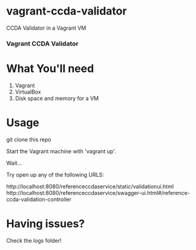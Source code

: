vagrant-ccda-validator
===============

CCDA Validator in a Vagrant VM

### Vagrant CCDA Validator

What You'll need
================

1. Vagrant
2. VirtualBox
3. Disk space and memory for a VM

Usage
=====

git clone this repo

Start the Vagrant machine with 'vagrant up'.

Wait...

Try open up any of the following URLS:

http://localhost:8080/referenceccdaservice/static/validationui.html
http://localhost:8080/referenceccdaservice/swagger-ui.html#/reference-ccda-validation-controller


Having issues?
=====
Check the logs folder!